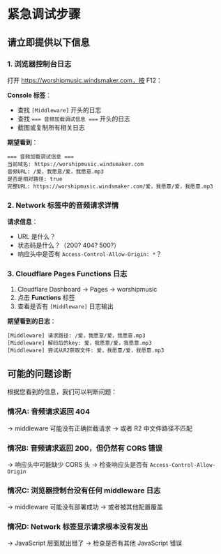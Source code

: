 # 紧急调试步骤

## 请立即提供以下信息

### 1. 浏览器控制台日志

打开 https://worshipmusic.windsmaker.com，按 F12：

**Console 标签**：
- 查找 `[Middleware]` 开头的日志
- 查找 `=== 音频加载调试信息 ===` 开头的日志
- 截图或复制所有相关日志

**期望看到**：
```
=== 音频加载调试信息 ===
当前域名: https://worshipmusic.windsmaker.com
音频URL: /爱，我愿意/爱，我愿意.mp3
是否是相对路径: true
完整URL: https://worshipmusic.windsmaker.com/爱，我愿意/爱，我愿意.mp3
```

### 2. Network 标签中的音频请求详情

**请求信息**：
- URL 是什么？
- 状态码是什么？（200? 404? 500?）
- 响应头中是否有 `Access-Control-Allow-Origin: *`？

### 3. Cloudflare Pages Functions 日志

1. Cloudflare Dashboard → Pages → worshipmusic
2. 点击 **Functions** 标签
3. 查看是否有 `[Middleware]` 日志输出

**期望看到的日志**：
```
[Middleware] 请求路径: /爱，我愿意/爱，我愿意.mp3
[Middleware] 解码后的key: 爱，我愿意/爱，我愿意.mp3
[Middleware] 尝试从R2获取文件: 爱，我愿意/爱，我愿意.mp3
```

## 可能的问题诊断

根据您看到的信息，我们可以判断问题：

### 情况A: 音频请求返回 404
→ middleware 可能没有正确拦截请求
→ 或者 R2 中文件路径不匹配

### 情况B: 音频请求返回 200，但仍然有 CORS 错误
→ 响应头中可能缺少 CORS 头
→ 检查响应头是否有 `Access-Control-Allow-Origin`

### 情况C: 浏览器控制台没有任何 middleware 日志
→ middleware 可能没有部署成功
→ 或者被其他配置覆盖

### 情况D: Network 标签显示请求根本没有发出
→ JavaScript 层面就出错了
→ 检查是否有其他 JavaScript 错误

